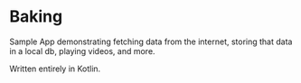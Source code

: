 # Baking
Sample App demonstrating fetching data from the internet, storing that data in a local db, playing videos, and more.

Written entirely in Kotlin.
